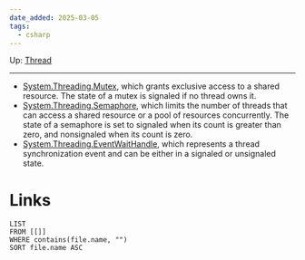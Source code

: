 ```yaml
---
date_added: 2025-03-05
tags:
  - csharp
---
```

Up: [Thread](Thread.md)
___
-  [System.Threading.Mutex](https://learn.microsoft.com/en-us/dotnet/api/system.threading.mutex), which grants exclusive access to a shared resource. The state of a mutex is signaled if no thread owns it.
- [System.Threading.Semaphore](https://learn.microsoft.com/en-us/dotnet/api/system.threading.semaphore), which limits the number of threads that can access a shared resource or a pool of resources concurrently. The state of a semaphore is set to signaled when its count is greater than zero, and nonsignaled when its count is zero.
- [System.Threading.EventWaitHandle](https://learn.microsoft.com/en-us/dotnet/api/system.threading.eventwaithandle), which represents a thread synchronization event and can be either in a signaled or unsignaled state.
# Links
```dataview
LIST
FROM [[]]
WHERE contains(file.name, "")
SORT file.name ASC
```
